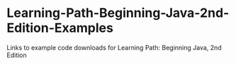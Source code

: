 # Learning-Path-Beginning-Java-2nd-Edition-Examples
Links to example code downloads for Learning Path: Beginning Java, 2nd Edition
